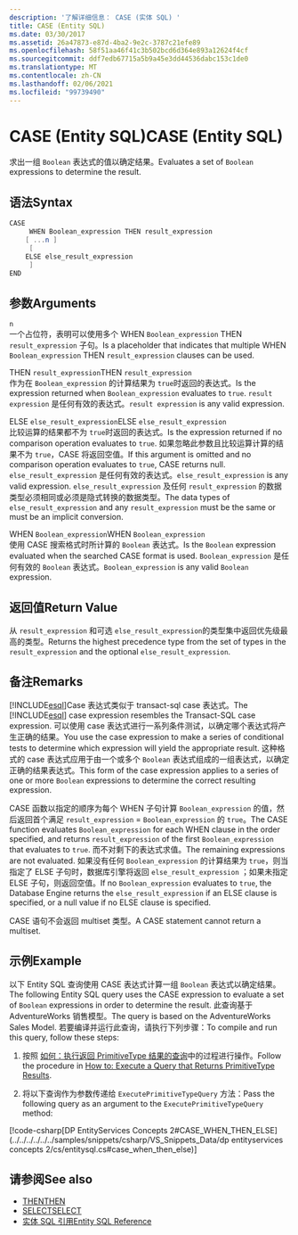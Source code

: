 ```yaml
---
description: '了解详细信息： CASE (实体 SQL) '
title: CASE (Entity SQL)
ms.date: 03/30/2017
ms.assetid: 26a47873-e87d-4ba2-9e2c-3787c21efe89
ms.openlocfilehash: 58f51aa46f41c3b502bcd6d364e893a12624f4cf
ms.sourcegitcommit: ddf7edb67715a5b9a45e3dd44536dabc153c1de0
ms.translationtype: MT
ms.contentlocale: zh-CN
ms.lasthandoff: 02/06/2021
ms.locfileid: "99739490"
---
```

# <a name="case-entity-sql"></a><span data-ttu-id="c42c8-103">CASE (Entity SQL)</span><span class="sxs-lookup"><span data-stu-id="c42c8-103">CASE (Entity SQL)</span></span>

<span data-ttu-id="c42c8-104">求出一组 `Boolean` 表达式的值以确定结果。</span><span class="sxs-lookup"><span data-stu-id="c42c8-104">Evaluates a set of `Boolean` expressions to determine the result.</span></span>  
  
## <a name="syntax"></a><span data-ttu-id="c42c8-105">语法</span><span class="sxs-lookup"><span data-stu-id="c42c8-105">Syntax</span></span>  
  
```csharp  
CASE  
     WHEN Boolean_expression THEN result_expression
    [ ...n ]
     [
    ELSE else_result_expression
     ]
END  
```  
  
## <a name="arguments"></a><span data-ttu-id="c42c8-106">参数</span><span class="sxs-lookup"><span data-stu-id="c42c8-106">Arguments</span></span>  

 `n`  
 <span data-ttu-id="c42c8-107">一个占位符，表明可以使用多个 WHEN `Boolean_expression` THEN `result_expression` 子句。</span><span class="sxs-lookup"><span data-stu-id="c42c8-107">Is a placeholder that indicates that multiple WHEN `Boolean_expression` THEN `result_expression` clauses can be used.</span></span>  
  
 <span data-ttu-id="c42c8-108">THEN `result_expression`</span><span class="sxs-lookup"><span data-stu-id="c42c8-108">THEN `result_expression`</span></span>  
 <span data-ttu-id="c42c8-109">作为在 `Boolean_expression` 的计算结果为 `true`时返回的表达式。</span><span class="sxs-lookup"><span data-stu-id="c42c8-109">Is the expression returned when `Boolean_expression` evaluates to `true`.</span></span> <span data-ttu-id="c42c8-110">`result expression` 是任何有效的表达式。</span><span class="sxs-lookup"><span data-stu-id="c42c8-110">`result expression` is any valid expression.</span></span>  
  
 <span data-ttu-id="c42c8-111">ELSE `else_result_expression`</span><span class="sxs-lookup"><span data-stu-id="c42c8-111">ELSE `else_result_expression`</span></span>  
 <span data-ttu-id="c42c8-112">比较运算的结果都不为 `true`时返回的表达式。</span><span class="sxs-lookup"><span data-stu-id="c42c8-112">Is the expression returned if no comparison operation evaluates to `true`.</span></span> <span data-ttu-id="c42c8-113">如果忽略此参数且比较运算计算的结果不为 `true`，CASE 将返回空值。</span><span class="sxs-lookup"><span data-stu-id="c42c8-113">If this argument is omitted and no comparison operation evaluates to `true`, CASE returns null.</span></span> <span data-ttu-id="c42c8-114">`else_result_expression` 是任何有效的表达式。</span><span class="sxs-lookup"><span data-stu-id="c42c8-114">`else_result_expression` is any valid expression.</span></span> <span data-ttu-id="c42c8-115">`else_result_expression` 及任何 `result_expression` 的数据类型必须相同或必须是隐式转换的数据类型。</span><span class="sxs-lookup"><span data-stu-id="c42c8-115">The data types of `else_result_expression` and any `result_expression` must be the same or must be an implicit conversion.</span></span>  
  
 <span data-ttu-id="c42c8-116">WHEN `Boolean_expression`</span><span class="sxs-lookup"><span data-stu-id="c42c8-116">WHEN `Boolean_expression`</span></span>  
 <span data-ttu-id="c42c8-117">使用 CASE 搜索格式时所计算的 `Boolean` 表达式。</span><span class="sxs-lookup"><span data-stu-id="c42c8-117">Is the `Boolean` expression evaluated when the searched CASE format is used.</span></span> <span data-ttu-id="c42c8-118">`Boolean_expression` 是任何有效的 `Boolean` 表达式。</span><span class="sxs-lookup"><span data-stu-id="c42c8-118">`Boolean_expression` is any valid `Boolean` expression.</span></span>  
  
## <a name="return-value"></a><span data-ttu-id="c42c8-119">返回值</span><span class="sxs-lookup"><span data-stu-id="c42c8-119">Return Value</span></span>  

 <span data-ttu-id="c42c8-120">从 `result_expression` 和可选 `else_result_expression`的类型集中返回优先级最高的类型。</span><span class="sxs-lookup"><span data-stu-id="c42c8-120">Returns the highest precedence type from the set of types in the `result_expression` and the optional `else_result_expression`.</span></span>  
  
## <a name="remarks"></a><span data-ttu-id="c42c8-121">备注</span><span class="sxs-lookup"><span data-stu-id="c42c8-121">Remarks</span></span>  

 <span data-ttu-id="c42c8-122">[!INCLUDE[esql](../../../../../../includes/esql-md.md)]Case 表达式类似于 transact-sql case 表达式。</span><span class="sxs-lookup"><span data-stu-id="c42c8-122">The [!INCLUDE[esql](../../../../../../includes/esql-md.md)] case expression resembles the Transact-SQL case expression.</span></span> <span data-ttu-id="c42c8-123">可以使用 case 表达式进行一系列条件测试，以确定哪个表达式将产生正确的结果。</span><span class="sxs-lookup"><span data-stu-id="c42c8-123">You use the case expression to make a series of conditional tests to determine which expression will yield the appropriate result.</span></span> <span data-ttu-id="c42c8-124">这种格式的 case 表达式应用于由一个或多个 `Boolean` 表达式组成的一组表达式，以确定正确的结果表达式。</span><span class="sxs-lookup"><span data-stu-id="c42c8-124">This form of the case expression applies to a series of one or more `Boolean` expressions to determine the correct resulting expression.</span></span>  
  
 <span data-ttu-id="c42c8-125">CASE 函数以指定的顺序为每个 WHEN 子句计算 `Boolean_expression` 的值，然后返回首个满足 `result_expression` = `Boolean_expression` 的 `true`。</span><span class="sxs-lookup"><span data-stu-id="c42c8-125">The CASE function evaluates `Boolean_expression` for each WHEN clause in the order specified, and returns `result_expression` of the first `Boolean_expression` that evaluates to `true`.</span></span> <span data-ttu-id="c42c8-126">而不对剩下的表达式求值。</span><span class="sxs-lookup"><span data-stu-id="c42c8-126">The remaining expressions are not evaluated.</span></span> <span data-ttu-id="c42c8-127">如果没有任何 `Boolean_expression` 的计算结果为 `true`，则当指定了 ELSE 子句时，数据库引擎将返回 `else_result_expression` ；如果未指定 ELSE 子句，则返回空值。</span><span class="sxs-lookup"><span data-stu-id="c42c8-127">If no `Boolean_expression` evaluates to `true`, the Database Engine returns the `else_result_expression` if an ELSE clause is specified, or a null value if no ELSE clause is specified.</span></span>  
  
 <span data-ttu-id="c42c8-128">CASE 语句不会返回 multiset 类型。</span><span class="sxs-lookup"><span data-stu-id="c42c8-128">A CASE statement cannot return a multiset.</span></span>  
  
## <a name="example"></a><span data-ttu-id="c42c8-129">示例</span><span class="sxs-lookup"><span data-stu-id="c42c8-129">Example</span></span>  

 <span data-ttu-id="c42c8-130">以下 Entity SQL 查询使用 CASE 表达式计算一组 `Boolean` 表达式以确定结果。</span><span class="sxs-lookup"><span data-stu-id="c42c8-130">The following Entity SQL query uses the CASE expression to evaluate a set of `Boolean` expressions in order to determine the result.</span></span> <span data-ttu-id="c42c8-131">此查询基于 AdventureWorks 销售模型。</span><span class="sxs-lookup"><span data-stu-id="c42c8-131">The query is based on the AdventureWorks Sales Model.</span></span> <span data-ttu-id="c42c8-132">若要编译并运行此查询，请执行下列步骤：</span><span class="sxs-lookup"><span data-stu-id="c42c8-132">To compile and run this query, follow these steps:</span></span>  
  
1. <span data-ttu-id="c42c8-133">按照 [如何：执行返回 PrimitiveType 结果的查询](../how-to-execute-a-query-that-returns-primitivetype-results.md)中的过程进行操作。</span><span class="sxs-lookup"><span data-stu-id="c42c8-133">Follow the procedure in [How to: Execute a Query that Returns PrimitiveType Results](../how-to-execute-a-query-that-returns-primitivetype-results.md).</span></span>  
  
2. <span data-ttu-id="c42c8-134">将以下查询作为参数传递给 `ExecutePrimitiveTypeQuery` 方法：</span><span class="sxs-lookup"><span data-stu-id="c42c8-134">Pass the following query as an argument to the `ExecutePrimitiveTypeQuery` method:</span></span>  
  
 [!code-csharp[DP EntityServices Concepts 2#CASE_WHEN_THEN_ELSE](../../../../../../samples/snippets/csharp/VS_Snippets_Data/dp entityservices concepts 2/cs/entitysql.cs#case_when_then_else)]  
  
## <a name="see-also"></a><span data-ttu-id="c42c8-135">请参阅</span><span class="sxs-lookup"><span data-stu-id="c42c8-135">See also</span></span>

- [<span data-ttu-id="c42c8-136">THEN</span><span class="sxs-lookup"><span data-stu-id="c42c8-136">THEN</span></span>](then-entity-sql.md)
- [<span data-ttu-id="c42c8-137">SELECT</span><span class="sxs-lookup"><span data-stu-id="c42c8-137">SELECT</span></span>](select-entity-sql.md)
- [<span data-ttu-id="c42c8-138">实体 SQL 引用</span><span class="sxs-lookup"><span data-stu-id="c42c8-138">Entity SQL Reference</span></span>](entity-sql-reference.md)

